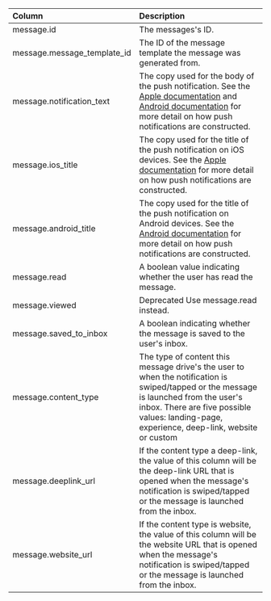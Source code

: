 | Column | Description |
| :--- | :--- |
| message.id | The messages's ID. |
| message.message_template_id | The ID of the message template the message was generated from. |
| message.notification_text | The copy used for the body of the push notification. See the [Apple documentation](https://developer.apple.com/library/content/documentation/NetworkingInternet/Conceptual/RemoteNotificationsPG/CreatingtheNotificationPayload.html) and [Android documentation](https://firebase.google.com/docs/cloud-messaging/concept-options#notifications) for more detail on how push notifications are constructed. |
| message.ios_title | The copy used for the title of the push notification on iOS devices. See the [Apple documentation](https://developer.apple.com/library/content/documentation/NetworkingInternet/Conceptual/RemoteNotificationsPG/CreatingtheNotificationPayload.html) for more detail on how push notifications are constructed. |
| message.android_title | The copy used for the title of the push notification on Android devices. See the [Android documentation](https://firebase.google.com/docs/cloud-messaging/concept-options#notifications) for more detail on how push notifications are constructed. |
| message.read | A boolean value indicating whether the user has read the message. |
| message.viewed | <span class="deprecated">Deprecated</span> Use message.read instead. |
| message.saved_to_inbox | A boolean indicating whether the message is saved to the user's inbox. |
| message.content_type | The type of content this message drive's the user to when the notification is swiped/tapped or the message is launched from the user's inbox. There are five possible values: landing-page, experience, deep-link, website or custom |
| message.deeplink_url | If the content type a deep-link, the value of this column will be the deep-link URL that is opened when the message's notification is swiped/tapped or the message is launched from the inbox. |
| message.website_url | If the content type is website, the value of this column will be the website URL that is opened when the message's notification is swiped/tapped or the message is launched from the inbox. |
